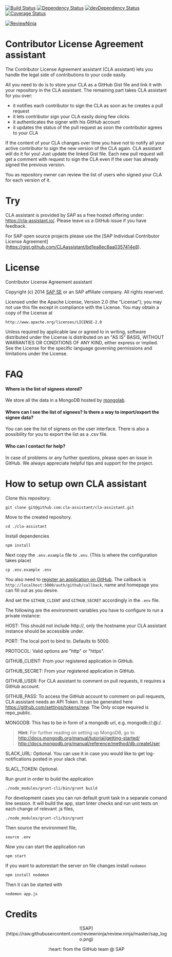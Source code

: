 [![Build Status](https://travis-ci.org/cla-assistant/cla-assistant.svg?branch=master)](https://travis-ci.org/cla-assistant/cla-assistant) [![Dependency Status](https://david-dm.org/cla-assistant/cla-assistant.svg)](https://david-dm.org/cla-assistant/cla-assistant) [![devDependency Status](https://david-dm.org/cla-assistant/cla-assistant/dev-status.svg)](https://david-dm.org/cla-assistant/cla-assistant#info=devDependencies) [![Coverage Status](https://img.shields.io/coveralls/cla-assistant/cla-assistant.svg)](https://coveralls.io/r/cla-assistant/cla-assistant)

[![ReviewNinja](http://app.review.ninja/assets/images/wereviewninja-32.png)](http://app.review.ninja/cla-assistant/cla-assistant)

Contributor License Agreement assistant
===
The Contributor License Agreement assistant (CLA assistant) lets you handle the legal side of contributions to your code easily.

All you need to do is to store your CLA as a GitHub Gist file and link it with your repository in the CLA assistant. The remaining part takes CLA assistant for you over:

 - it notifies each contributor to sign the CLA as soon as he creates a pull request
 - it lets contributor sign your CLA easily doing few clicks
 - it authenticates the signer with his GitHub account
 - it updates the status of the pull request as soon the contributor agrees to your CLA

If the content of your CLA changes over time you have not to notify all your active contributor to sign the new version of the CLA again. CLA assistant will do it for you! Just update the linked Gist file. Each new pull request will get a comment with request to sign the CLA even if the user has already signed the previous version.

You as repository owner can review the list of users who signed your CLA for each version of it.

Try
====
CLA assistant is provided by SAP as a free hosted offering under: https://cla-assistant.io/. Please leave us a GitHub issue if you have feedback.

For SAP open source projects please use the [SAP Individual Contributor License Agreement] (https://gist.github.com/CLAassistant/bd1ea8ec8aa0357414e8).

License
=======

Contributor License Agreement assistant

Copyright (c) 2014 [SAP SE](http://www.sap.com) or an SAP affiliate company. All rights reserved.

Licensed under the Apache License, Version 2.0 (the "License");
you may not use this file except in compliance with the License.
You may obtain a copy of the License at

    http://www.apache.org/licenses/LICENSE-2.0

Unless required by applicable law or agreed to in writing, software
distributed under the License is distributed on an "AS IS" BASIS,
WITHOUT WARRANTIES OR CONDITIONS OF ANY KIND, either express or implied.
See the License for the specific language governing permissions and
limitations under the License.

FAQ
===
#### Where is the list of signees stored?
We store all the data in a MongoDB hosted by [mongolab](https://mongolab.com/).

#### Where can I see the list of signees? Is there a way to import/export the signee data?
You can see the list of signees on the user interface. There is also a possibility for you to export the list as a .csv file.

#### Who can I contact for help?
In case of problems or any further questions, please open an issue in GitHub. We always appreciate helpful tips and support for the project.


How to setup own CLA assistant
==============================

Clone this repository:

    git clone git@github.com:cla-assistant/cla-assistant.git

Move to the created repository.

    cd ./cla-assistant

Install dependencies

	npm install

Next copy the `.env.example` file to `.env`. (This is where the configuration
takes place)

	cp .env.example .env

You also need to [register an application on
GitHub](https://github.com/settings/applications/new). The callback is
`http://localhost:5000/auth/github/callback`, name and homepage you can fill
out as you desire.

And set the `GITHUB_CLIENT` and `GITHUB_SECRET` accordingly in the `.env` file.

The following are the environment variables you have to configure to run a private instance:

HOST: This should not include http://, only the hostname your CLA assistant instance should be accessible under.

PORT: The local port to bind to. Defaults to 5000.

PROTOCOL: Valid options are "http" or "https".

GITHUB_CLIENT: From your registered application in GitHub.

GITHUB_SECRET: From your registered application in GitHub.

GITHUB_USER: For CLA assistant to comment on pull requests, it requires a GitHub account.

GITHUB_PASS: To access the GitHub account to comment on pull requests, CLA assistant needs an API Token. It can be generated here https://github.com/settings/tokens/new. The Only scope required is repo_public.

MONGODB: This has to be in form of a mongodb url, e.g. mongodb://<user>:<password>@<host>:<port>/<dbname>.

> **Hint:** For further reading on setting up MongoDB, go to
> http://docs.mongodb.org/manual/tutorial/getting-started/
> http://docs.mongodb.org/manual/reference/method/db.createUser

SLACK_URL: Optional. You can use it in case you would like to get log-notifications posted in your slack chat.

SLACL_TOKEN: Optional.

Run grunt in order to build the application

    ./node_modules/grunt-cli/bin/grunt build

For development cases you can run default grunt task in a separate comand line session. It will build the app, start linter checks and run unit tests on each change of relevant .js files,

    ./node_modules/grunt-cli/bin/grunt

Then source the environment file,

	source .env

Now you can start the application run

	npm start

If you want to autorestart the server on file changes install `nodemon`

	npm install nodemon

Then it can be started with

	nodemon app.js


Credits
=======

<p align="center">
![SAP](https://raw.githubusercontent.com/reviewninja/review.ninja/master/sap_logo.png)

<p align="center">
:heart: from the GitHub team @ SAP

